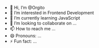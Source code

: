 - 👋 Hi, I’m @Orgito
- 👀 I’m interested in Frontend Development
- 🌱 I’m currently learning JavaScript
- 💞️ I’m looking to collaborate on ...
- 📫 How to reach me ...
- 😄 Pronouns: ...
- ⚡ Fun fact: ...

<!---
mrbomboclaat/mrbomboclaat is a ✨ special ✨ repository because its `README.md` (this file) appears on your GitHub profile.
You can click the Preview link to take a look at your changes.
--->
